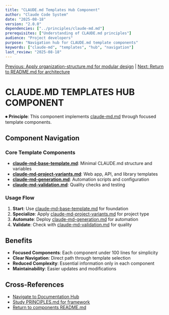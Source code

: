 ```yaml
---
title: "CLAUDE.md Templates Hub Component"
author: "Claude Code System"
date: "2025-08-18"
version: "2.0.0"
dependencies: ["../principles/claude-md.md"]
prerequisites: ["Understanding of CLAUDE.md principles"]
audience: "Project developers"
purpose: "Navigation hub for CLAUDE.md template components"
keywords: ["claude-md", "templates", "hub", "navigation"]
last_review: "2025-08-18"
---
```


[Previous: Apply organization-structure.md for modular design](organization-structure.md) | [Next: Return to README.md for architecture](README.md)

# CLAUDE.MD TEMPLATES HUB COMPONENT

⏺ **Principle**: This component implements [claude-md.md](../principles/claude-md.md) through focused template components.

## Component Navigation

### Core Template Components
- **[claude-md-base-template.md](claude-md-base-template.md)**: Minimal CLAUDE.md structure and variables
- **[claude-md-project-variants.md](claude-md-project-variants.md)**: Web app, API, and library templates
- **[claude-md-generation.md](claude-md-generation.md)**: Automation scripts and configuration
- **[claude-md-validation.md](claude-md-validation.md)**: Quality checks and testing

### Usage Flow
1. **Start**: Use [claude-md-base-template.md](claude-md-base-template.md) for foundation
2. **Specialize**: Apply [claude-md-project-variants.md](claude-md-project-variants.md) for project type
3. **Automate**: Deploy [claude-md-generation.md](claude-md-generation.md) for automation
4. **Validate**: Check with [claude-md-validation.md](claude-md-validation.md) for quality

## Benefits
- **Focused Components**: Each component under 100 lines for simplicity
- **Clear Navigation**: Direct path through template selection
- **Reduced Complexity**: Essential information only in each component
- **Maintainability**: Easier updates and modifications

## Cross-References
- [Navigate to Documentation Hub](../index.md)
- [Study PRINCIPLES.md for framework](principles/PRINCIPLES.md)
- [Return to components README.md](README.md)